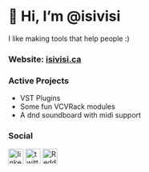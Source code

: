# 👋 Hi, I’m @isivisi
I like making tools that help people :)

### Website: [isivisi.ca](https://isivisi.ca)

### Active Projects
- VST Plugins
- Some fun VCVRack modules
- A dnd soundboard with midi support 

### Social
[<img src='https://cdn.jsdelivr.net/npm/simple-icons@3.0.1/icons/linkedin.svg' alt='linkedin' height='30'>](https://www.linkedin.com/in/jiannandrea/)  [<img src='https://cdn.jsdelivr.net/npm/simple-icons@3.0.1/icons/twitter.svg' alt='twitter' height='30'>](https://twitter.com/johniannandrea)  [<img src='https://cdn.jsdelivr.net/npm/simple-icons@3.0.1/icons/reddit.svg' alt='Reddit' height='30'>](https://www.reddit.com/user/isivisi)  



